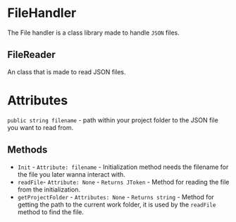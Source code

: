# FileHandler
The File handler is a class library made to handle `JSON` files.

## FileReader
An class that is made to read JSON files.
# Attributes
`public string filename` - path within your project folder to the JSON file you want to read from.

## Methods
- `Init` - `Attribute: filename` - Initialization method needs the filename for the file you later wanna interact with.
- `readFile`- `Attribute: None` - `Returns JToken` - Method for reading the file from the initialization.
- `getProjectFolder` - `Attributes: None` - `Returns string` - Method for getting the path to the current work folder, it is used by the `readFile` method to find the file.
